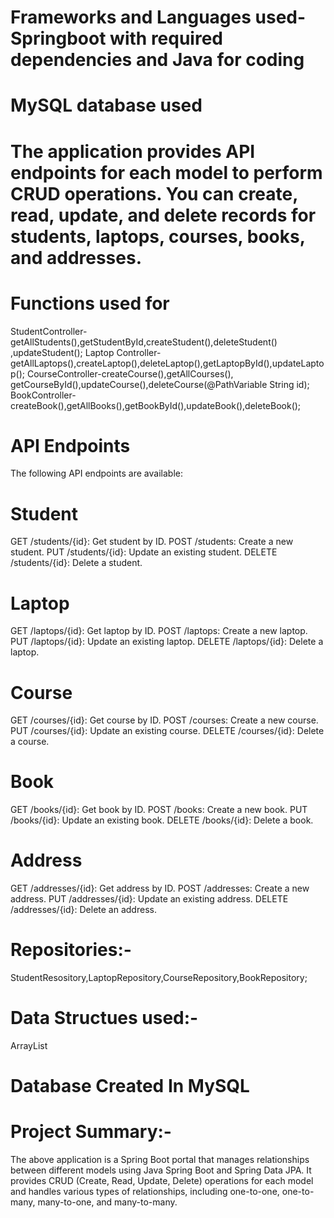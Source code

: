 # Frameworks and Languages used-Springboot with required dependencies and Java for coding
# MySQL database used

# The application provides API endpoints for each model to perform CRUD operations. You can create, read, update, and  delete records for students, laptops, courses, books, and addresses.

# Functions used for
StudentController-getAllStudents(),getStudentById,createStudent(),deleteStudent() ,updateStudent();
Laptop Controller-getAllLaptops(),createLaptop(),deleteLaptop(),getLaptopById(),updateLaptop();
CourseController-createCourse(),getAllCourses(), getCourseById(),updateCourse(),deleteCourse(@PathVariable String id);
BookController-createBook(),getAllBooks(),getBookById(),updateBook(),deleteBook();

# API Endpoints
The following API endpoints are available:

# Student
GET /students/{id}: Get student by ID.
POST /students: Create a new student.
PUT /students/{id}: Update an existing student.
DELETE /students/{id}: Delete a student.


# Laptop
GET /laptops/{id}: Get laptop by ID.
POST /laptops: Create a new laptop.
PUT /laptops/{id}: Update an existing laptop.
DELETE /laptops/{id}: Delete a laptop.


# Course
GET /courses/{id}: Get course by ID.
POST /courses: Create a new course.
PUT /courses/{id}: Update an existing course.
DELETE /courses/{id}: Delete a course.


# Book
GET /books/{id}: Get book by ID.
POST /books: Create a new book.
PUT /books/{id}: Update an existing book.
DELETE /books/{id}: Delete a book.


# Address
GET /addresses/{id}: Get address by ID.
POST /addresses: Create a new address.
PUT /addresses/{id}: Update an existing address.
DELETE /addresses/{id}: Delete an address.

# Repositories:-
StudentResository,LaptopRepository,CourseRepository,BookRepository;

# Data Structues used:-
ArrayList

# Database Created In MySQL


# Project Summary:-
The above application is a Spring Boot portal that manages relationships between different models using Java Spring Boot and Spring Data JPA. It provides CRUD (Create, Read, Update, Delete) operations for each model and handles various types of relationships, including one-to-one, one-to-many, many-to-one, and many-to-many.

